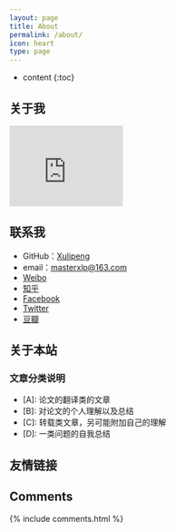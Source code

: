 ```yaml
---
layout: page
title: About
permalink: /about/
icon: heart
type: page
---
```


* content
{:toc}

## 关于我

<iframe src="https://githubbadge.appspot.com/gaohaoyang?s=1" style="border: 0;height: 142px;width: 200px;overflow: hidden;" frameBorder="0"></iframe>


## 联系我

* GitHub：[Xulipeng](https://github.com/masterxlp)
* email：masterxlp@163.com
* [Weibo](http://weibo.com/)
* [知乎](https://www.zhihu.com/people/xlp-wr )
* [Facebook](https://www.facebook.com/)
* [Twitter](https://twitter.com/)
* [豆瓣](https://www.douban.com/)

## 关于本站
### 文章分类说明
* \[A]: 论文的翻译类的文章
* \[B]: 对论文的个人理解以及总结
* \[C]: 转载类文章，另可能附加自己的理解
* \[D]: 一类问题的自我总结

## 友情链接


## Comments

{% include comments.html %}
